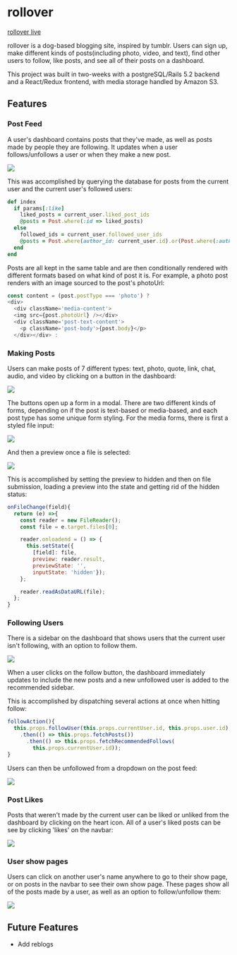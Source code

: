# rollover

[rollover live](https://rollover.herokuapp.com/#/)

rollover is a dog-based blogging site, inspired by tumblr. Users can sign up, make different kinds of posts(including photo, video, and text), find other users to follow, like posts, and see all of their posts on a dashboard.

This project was built in two-weeks with a postgreSQL/Rails 5.2 backend and a React/Redux frontend, with media storage handled by Amazon S3.

## Features

### Post Feed

A user's dashboard contains posts that they've made, as well as posts made by people they are following. It updates when a user follows/unfollows a user or when they make a new post.

![](app/assets/images/dashboard.png)

This was accomplished by querying the database for posts from the current user and the current user's followed users:

```ruby
def index
  if params[:like]
    liked_posts = current_user.liked_post_ids
    @posts = Post.where(:id => liked_posts)
  else
    followed_ids = current_user.followed_user_ids
    @posts = Post.where(author_id: current_user.id).or(Post.where(:author_id => followed_ids))
  end
end
```

Posts are all kept in the same table and are then conditionally rendered with different formats based on what kind of post it is. For example, a photo post renders with an image sourced to the post's photoUrl:

```js
const content = (post.postType === 'photo') ?
<div>
  <div className='media-content'>
  <img src={post.photoUrl} /></div>
  <div className='post-text-content'>
    <p className='post-body'>{post.body}</p>
  </div></div> :
```

### Making Posts

Users can make posts of 7 different types: text, photo, quote, link, chat, audio, and video by clicking on a button in the dashboard:

![](app/assets/images/post_buttons.png)

The buttons open up a form in a modal. There are two different kinds of forms, depending on if the post is text-based or media-based, and each post type has some unique form styling.
For the media forms, there is first a styled file input:

![](app/assets/images/media_file.png)

And then a preview once a file is selected:

![](app/assets/images/media_preview.png)

This is accomplished by setting the preview to hidden and then on file submission, loading a preview into the state and getting rid of the hidden status:

```js
onFileChange(field){
  return (e) =>{
    const reader = new FileReader();
    const file = e.target.files[0];

    reader.onloadend = () => {
      this.setState({
        [field]: file,
        preview: reader.result,
        previewState: '',
        inputState: 'hidden'});
    };

    reader.readAsDataURL(file);
  };
}
```

### Following Users

There is a sidebar on the dashboard that shows users that the current user isn't following, with an option to follow them.

![](app/assets/images/recommended_follows.png)

When a user clicks on the follow button, the dashboard immediately updates to include the new posts and a new unfollowed user is added to the recommended sidebar.

This is accomplished by dispatching several actions at once when hitting follow:

```js
followAction(){
  this.props.followUser(this.props.currentUser.id, this.props.user.id)
    .then(() => this.props.fetchPosts())
      .then(() => this.props.fetchRecommendedFollows(
        this.props.currentUser.id));
}
```

Users can then be unfollowed from a dropdown on the post feed:

![](app/assets/images/unfollow.png)

### Post Likes

Posts that weren't made by the current user can be liked or unliked from the dashboard by clicking on the heart icon. All of a user's liked posts can be see by clicking 'likes' on the navbar:

![](app/assets/images/likes_page.png)

### User show pages

Users can click on another user's name anywhere to go to their show page, or on posts in the navbar to see their own show page. These pages show all of the posts made by a user, as well as an option to follow/unfollow them:

![](app/assets/images/user_show.png)


## Future Features

* Add reblogs
